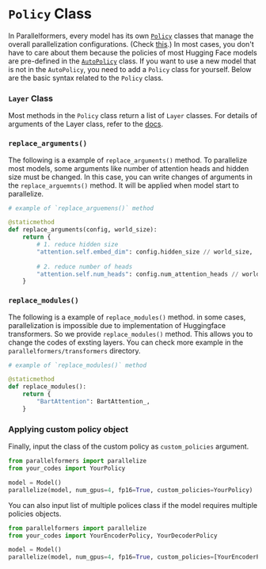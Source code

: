 # `Policy` Class
In Parallelformers, every model has its own [`Policy`](parallelformers/policies/base/policy.py#L43) classes that manage the overall parallelization configurations. (Check [this](parallelformers/policies).) In most cases, you don't have to care about them because the policies of most Hugging Face models are pre-defined in the [`AutoPolicy`](parallelformers/policies/base/auto.py#L192) class. If you want to use a new model that is not in the `AutoPolicy`, you need to add a `Policy` class for yourself. Below are the basic syntax related to the `Policy` class.

### `Layer` Class
Most methods in the `Policy` class return a list of `Layer` classes. 
For details of arguments of the Layer class, refer to the [docs](https://tunib-ai.github.io/parallelformers/policy/Policy).

### `replace_arguments()`
The following is a example of `replace_arguments()` method. To parallelize most models, some arguments like number of attention heads and hidden size must be changed. In this case, you can write changes of arguments in the `replace_arguemnts()` method. It will be applied when model start to parallelize.
```python
# example of `replace_arguemens()` method

@staticmethod
def replace_arguments(config, world_size):
    return {
        # 1. reduce hidden size
        "attention.self.embed_dim": config.hidden_size // world_size,
            
        # 2. reduce number of heads
        "attention.self.num_heads": config.num_attention_heads // world_size,
    }
```

### `replace_modules()`
The following is a example of `replace_modules()` method. in some cases, parallelization is impossible due to implementation of Huggingface transformers. So we provide `replace_modules()` method. This allows you to change the codes of exsting layers. You can check more example in the `parallelformers/transformers` directory.

```python
# example of `replace_modules()` method

@staticmethod
def replace_modules():
    return {
        "BartAttention": BartAttention_,
    }
```

### Applying custom policy object
Finally, input the class of the custom policy as `custom_policies` argument.
```python
from parallelformers import parallelize
from your_codes import YourPolicy

model = Model()
parallelize(model, num_gpus=4, fp16=True, custom_policies=YourPolicy)
```

You can also input list of multiple polices class if the model requires multiple policies objects.
```python
from parallelformers import parallelize
from your_codes import YourEncoderPolicy, YourDecoderPolicy

model = Model()
parallelize(model, num_gpus=4, fp16=True, custom_policies=[YourEncoderPolicy, YourDecoderPolicy])
```
